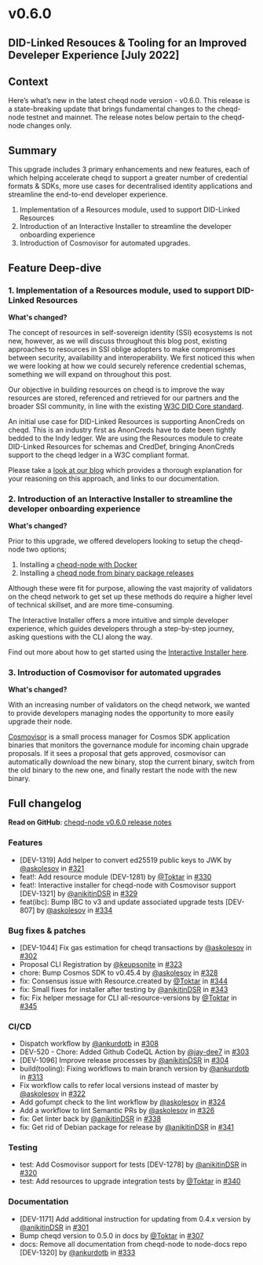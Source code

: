 # v0.6.0

## DID-Linked Resouces & Tooling for an Improved Develeper Experience [July 2022]

## Context

Here’s what’s new in the latest cheqd node version - v0.6.0. This release is a state-breaking update that brings fundamental changes to the cheqd-node testnet and mainnet. The release notes below pertain to the cheqd-node changes only.

## Summary

This upgrade includes 3 primary enhancements and new features, each of which helping accelerate cheqd to support a greater number of credential formats & SDKs, more use cases for decentralised identity applications and streamline the end-to-end developer experience.

1. Implementation of a Resources module, used to support DID-Linked Resources
2. Introduction of an Interactive Installer to streamline the developer onboarding experience
3. Introduction of Cosmovisor for automated upgrades.

## Feature Deep-dive

### 1. Implementation of a Resources module, used to support DID-Linked Resources

**What's changed?**

The concept of resources in self-sovereign identity (SSI) ecosystems is not new, however, as we will discuss throughout this blog post, existing approaches to resources in SSI oblige adopters to make compromises between security, availability and interoperability. We first noticed this when we were looking at how we could securely reference credential schemas, something we will expand on throughout this post.

Our objective in building resources on cheqd is to improve the way resources are stored, referenced and retrieved for our partners and the broader SSI community, in line with the existing [W3C DID Core standard](https://www.w3.org/TR/did-core/).

An initial use case for DID-Linked Resources is supporting AnonCreds on cheqd. This is an industry first as AnonCreds have to date been tightly bedded to the Indy ledger. We are using the Resources module to create DID-Linked Resources for schemas and CredDef, bringing AnonCreds support to the cheqd ledger in a W3C compliant format.

Please take a [look at our blog](https://blog.cheqd.io/our-approach-to-resources-on-ledger-25bf5690c975) which provides a thorough explanation for your reasoning on this approach, and links to our documentation.

### 2. Introduction of an Interactive Installer to streamline the developer onboarding experience

**What's changed?**

Prior to this upgrade, we offered developers looking to setup the cheqd-node two options;

1. Installing a [cheqd-node with Docker](https://docs.cheqd.io/node/docs/setup-and-configure/docker-install)
2. Installing a [cheqd node from binary package releases](https://docs.cheqd.io/node/docs/setup-and-configure/binary-install)

Although these were fit for purpose, allowing the vast majority of validators on the cheqd network to get set up these methods do require a higher level of technical skillset, and are more time-consuming.

The Interactive Installer offers a more  intuitive and simple developer experience, which guides developers through a step-by-step journey, asking questions with the CLI along the way.

Find out more about how to get started using the [Interactive Installer here](https://docs.cheqd.io/node/docs/setup-and-configure/interactive-installer).

### 3. Introduction of Cosmovisor for automated upgrades

**What's changed?**

With an increasing number of validators on the cheqd network, we wanted to provide developers managing nodes the opportunity to more easily upgrade their node.

[Cosmovisor](https://docs.cosmos.network/main/tooling/cosmovisor) is a small process manager for Cosmos SDK application binaries that monitors the governance module for incoming chain upgrade proposals. If it sees a proposal that gets approved, cosmovisor can automatically download the new binary, stop the current binary, switch from the old binary to the new one, and finally restart the node with the new binary.

## Full changelog

**Read on GitHub**: [cheqd-node v0.6.0 release notes](https://github.com/cheqd/cheqd-node/releases/tag/v0.6.0)

### Features

* [DEV-1319] Add helper to convert ed25519 public keys to JWK by [@askolesov](https://github.com/askolesov) in [#321](https://github.com/cheqd/cheqd-node/pull/321)
* feat!: Add resource module (DEV-1281) by [@Toktar](https://github.com/Toktar) in [#330](https://github.com/cheqd/cheqd-node/pull/330)
* feat!: Interactive installer for cheqd-node with Cosmovisor support [DEV-1321] by [@anikitinDSR](https://github.com/anikitinDSR) in [#329](https://github.com/cheqd/cheqd-node/pull/329)
* feat(ibc): Bump IBC to v3 and update associated upgrade tests [DEV-807] by [@askolesov](https://github.com/askolesov) in [#334](https://github.com/cheqd/cheqd-node/pull/334)

### Bug fixes & patches

* [DEV-1044] Fix gas estimation for cheqd transactions by [@askolesov](https://github.com/askolesov) in [#302](https://github.com/cheqd/cheqd-node/pull/302)
* Proposal CLI Registration by [@keupsonite](https://github.com/keupsonite) in [#323](https://github.com/cheqd/cheqd-node/pull/323)
* chore: Bump Cosmos SDK to v0.45.4 by [@askolesov](https://github.com/askolesov) in [#328](https://github.com/cheqd/cheqd-node/pull/328)
* fix: Consensus issue with Resource.created by [@Toktar](https://github.com/Toktar) in [#344](https://github.com/cheqd/cheqd-node/pull/344)
* fix: Small fixes for installer after testing by [@anikitinDSR](https://github.com/anikitinDSR) in [#343](https://github.com/cheqd/cheqd-node/pull/343)
* fix: Fix helper message for CLI all-resource-versions by [@Toktar](https://github.com/Toktar) in [#345](https://github.com/cheqd/cheqd-node/pull/345)

### CI/CD

* Dispatch workflow by [@ankurdotb](https://github.com/ankurdotb) in [#308](https://github.com/cheqd/cheqd-node/pull/308)
* DEV-520 - Chore: Added Github CodeQL Action by [@jay-dee7](https://github.com/jay-dee7) in [#303](https://github.com/cheqd/cheqd-node/pull/303)
* [DEV-1096] Improve release processes by [@anikitinDSR](https://github.com/anikitinDSR) in [#304](https://github.com/cheqd/cheqd-node/pull/304)
* build(tooling): Fixing workflows to main branch version by [@ankurdotb](https://github.com/ankurdotb) in [#313](https://github.com/cheqd/cheqd-node/pull/313)
* Fix workflow calls to refer local versions instead of master by [@askolesov](https://github.com/askolesov) in [#322](https://github.com/cheqd/cheqd-node/pull/322)
* Add gofumpt check to the lint workflow by [@askolesov](https://github.com/askolesov) in [#324](https://github.com/cheqd/cheqd-node/pull/324)
* Add a workflow to lint Semantic PRs by [@askolesov](https://github.com/askolesov) in [#326](https://github.com/cheqd/cheqd-node/pull/326)
* fix: Get linter back by [@anikitinDSR](https://github.com/anikitinDSR) in [#338](https://github.com/cheqd/cheqd-node/pull/338)
* fix: Get rid of Debian package for release by [@anikitinDSR](https://github.com/anikitinDSR) in [#341](https://github.com/cheqd/cheqd-node/pull/341)

### Testing

* test: Add Cosmovisor support for tests [DEV-1278] by [@anikitinDSR](https://github.com/anikitinDSR) in [#320](https://github.com/cheqd/cheqd-node/pull/320)
* test: Add resources to upgrade integration tests by [@Toktar](https://github.com/Toktar) in [#340](https://github.com/cheqd/cheqd-node/pull/340)

### Documentation

* [DEV-1171] Add additional instruction for updating from 0.4.x version by [@anikitinDSR](https://github.com/anikitinDSR) in [#301](https://github.com/cheqd/cheqd-node/pull/301)
* Bump cheqd version to 0.5.0 in docs by [@Toktar](https://github.com/Toktar) in [#307](https://github.com/cheqd/cheqd-node/pull/307)
* docs: Remove all documentation from cheqd-node to node-docs repo [DEV-1320] by [@ankurdotb](https://github.com/ankurdotb) in [#333](https://github.com/cheqd/cheqd-node/pull/333)
